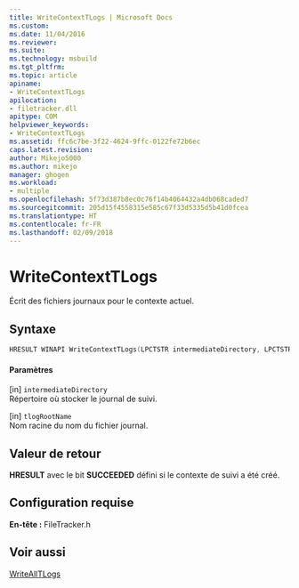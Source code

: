 ```yaml
---
title: WriteContextTLogs | Microsoft Docs
ms.custom: 
ms.date: 11/04/2016
ms.reviewer: 
ms.suite: 
ms.technology: msbuild
ms.tgt_pltfrm: 
ms.topic: article
apiname:
- WriteContextTLogs
apilocation:
- filetracker.dll
apitype: COM
helpviewer_keywords:
- WriteContextTLogs
ms.assetid: ffc6c7be-3f22-4624-9ffc-0122fe72b6ec
caps.latest.revision: 
author: Mikejo5000
ms.author: mikejo
manager: ghogen
ms.workload:
- multiple
ms.openlocfilehash: 5f73d387b8ec0c76f14b4064432a4db068caded7
ms.sourcegitcommit: 205d15f4558315e585c67f33d5335d5b41d0fcea
ms.translationtype: HT
ms.contentlocale: fr-FR
ms.lasthandoff: 02/09/2018
---
```

# <a name="writecontexttlogs"></a>WriteContextTLogs
Écrit des fichiers journaux pour le contexte actuel.  
  
## <a name="syntax"></a>Syntaxe  
  
```cpp  
HRESULT WINAPI WriteContextTLogs(LPCTSTR intermediateDirectory, LPCTSTR tlogRootName);  
```  
  
#### <a name="parameters"></a>Paramètres  
 [in] `intermediateDirectory`  
 Répertoire où stocker le journal de suivi.  
  
 [in] `tlogRootName`  
 Nom racine du nom du fichier journal.  
  
## <a name="return-value"></a>Valeur de retour  
 **HRESULT** avec le bit **SUCCEEDED** défini si le contexte de suivi a été créé.  
  
## <a name="requirements"></a>Configuration requise  
 **En-tête :** FileTracker.h  
  
## <a name="see-also"></a>Voir aussi  
 [WriteAllTLogs](../msbuild/writealltlogs.md)